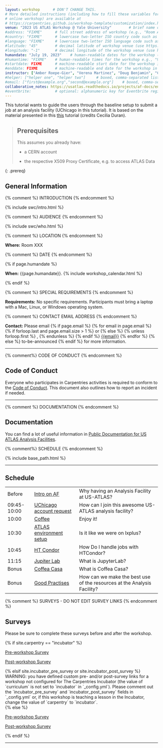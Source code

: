 ```yaml
---
layout: workshop      # DON'T CHANGE THIS.
# More detailed instructions (including how to fill these variables for an
# online workshop) are available at
# https://carpentries.github.io/workshop-template/customization/index.html
venue: "2023 US ATLAS Workshop @ Yale University"        # brief name of the institution that hosts the workshop without address (e.g., "Euphoric State University")
#address: "FIXME"      # full street address of workshop (e.g., "Room A, 123 Forth Street, Blimingen, Euphoria"), videoconferencing URL, or 'online'
#country: "FIXME"      # lowercase two-letter ISO country code such as "fr" (see https://en.wikipedia.org/wiki/ISO_3166-1#Current_codes) for the institution that hosts the workshop
#language: "FIXME"     # lowercase two-letter ISO language code such as "fr" (see https://en.wikipedia.org/wiki/List_of_ISO_639-1_codes) for the workshop
#latitude: "45"        # decimal latitude of workshop venue (use https://www.latlong.net/)
#longitude: "-1"       # decimal longitude of the workshop venue (use https://www.latlong.net)
humandate: "July 19, 2023"    # human-readable dates for the workshop (e.g., "Feb 17-18, 2020")
#humantime: "FIXME"    # human-readable times for the workshop e.g., "9:00 am - 4:30 pm CEST (7:00 am - 2:30 pm UTC)"
#startdate: FIXME      # machine-readable start date for the workshop in YYYY-MM-DD format like 2015-01-01
#enddate: FIXME        # machine-readable end date for the workshop in YYYY-MM-DD format like 2015-01-02
instructor: ["Amber Roepe-Gier", "Verena Martinez", "Doug Benjamin", "Cristiano Alpigiani"] # boxed, comma-separated list of instructors' names as strings, like ["Kay McNulty", "Betty Jennings", "Betty Snyder"]
#helper: ["helper one", "helper two"]     # boxed, comma-separated list of helpers' names, like ["Marlyn Wescoff", "Fran Bilas", "Ruth Lichterman"]
#email: ["first@example.org","second@example.org"]    # boxed, comma-separated list of contact email addresses for the host, lead instructor, or whoever else is handling questions, like ["marlyn.wescoff@example.org", "fran.bilas@example.org", "ruth.lichterman@example.org"]
collaborative_notes: https://usatlas.readthedocs.io/projects/af-docs/en/latest/ # optional: URL for the workshop collaborative notes, e.g. an Etherpad or Google Docs document (e.g., https://pad.carpentries.org/2015-01-01-euphoria)
#eventbrite:           # optional: alphanumeric key for Eventbrite registration, e.g., "1234567890AB" (if Eventbrite is being used)
---
```


<div class="alert alert-success">
  This tutorial wants to guide the users through the baseline setup to submit a job at an analysis facility (UChicago in this tutorial). It is based on the material presented in this <a href="https://cecilia-duran.github.io/2022-04_gh_usatlas_af_qst/index.html">this</a> tutorial (credits Cecilia Duran).
</div>

> ## Prerequisites
>
>
> This assumes you already have:
>
> - a CERN account
>
> - the respective X509 Proxy Certificate, e.g. to access ATLAS Data
>
>
{: .prereq}

<h2 id="general">General Information</h2>

{% comment %} INTRODUCTION {% endcomment %}

{% include swc/intro.html %}

{% comment %} AUDIENCE {% endcomment %}

{% include swc/who.html %}

{% comment %} LOCATION {% endcomment %}

<p id="where">
  <strong>Where:</strong>
  Room XXX
</p>

{% comment %} DATE {% endcomment %}

{% if page.humandate %}
<p id="when">
  <strong>When:</strong>
  {{page.humandate}}.
  {% include workshop_calendar.html %}
</p>
{% endif %}

{% comment %} SPECIAL REQUIREMENTS {% endcomment %}

<p id="requirements">
  <strong>Requirements:</strong>
    No specific requirements. Participants must bring a laptop with a Mac, Linux, or Windows operating system.
</p>

{% comment %} CONTACT EMAIL ADDRESS {% endcomment %}

<p id="contact">
  <strong>Contact:</strong>
  Please email
  {% if page.email %}
  {% for email in page.email %}
  {% if forloop.last and page.email.size > 1 %}
  or
  {% else %}
  {% unless forloop.first %}
  ,
  {% endunless %}
  {% endif %}
  <a href='mailto:{{email}}'>{{email}}</a>
  {% endfor %}
  {% else %}
  to-be-announced
  {% endif %}
  for more information.
</p>

<hr/>
{% comment%} CODE OF CONDUCT {% endcomment %}

<h2 id="code-of-conduct">Code of Conduct</h2>
<p>
Everyone who participates in Carpentries activities is required to conform to the <a href="https://docs.carpentries.org/topic_folders/policies/code-of-conduct.html">Code of Conduct</a>. 
This document also outlines how to report an incident if needed.
</p>

<hr/>
{% comment %} DOCUMENTATION {% endcomment %}

<h2 id="Documentation">Documentation</h2>
<p> You can find a lot of useful information in <a href="https://usatlas.readthedocs.io/projects/af-docs/en/latest/">Public Documentation for US ATLAS Analysis Facilities</a>. </p>


{% comment%} SCHEDULE {% endcomment %}

{% include base_path.html %}

<hr/>
<h2 id="schedule">Schedule</h2>

<div class="syllabus">
  
  <table class="table table-striped">
     <tr> <td class="col-md-2">Before</td>      <td class="col-md-3"><a href="{{ relative_root_path }}/00-uchicago_af_intro/index.html">Intro on AF</a> </td> <td class="col-md-7"> Why having an Analysis Facility at US-ATLAS? </td> </tr>      
     <tr> <td class="col-md-2">09:45-10:00</td> <td class="col-md-3"><a href="{{ relative_root_path }}/01-accountrequest/index.html">UChicago account request</a> </td> <td class="col-md-7"> How can I join this awesome US-ATLAS analysis facility? </td> </tr>
     <tr> <td class="col-md-2">10:00</td>       <td class="col-md-3"><a href="">Coffee</a> </td> <td class="col-md-7"> Enjoy it! </td> </tr>
     <tr> <td class="col-md-2">10:30</td>       <td class="col-md-3"><a href="{{ relative_root_path }}/02-atlasenv/index.html">ATLAS environment setup</a> </td> <td class="col-md-7"> Is it like we were on lxplus? </td> </tr>
     <tr> <td class="col-md-2">10:45</td>       <td class="col-md-3"><a href="{{ relative_root_path }}/03-htcondor/index.html">HT Condor</a> </td> <td class="col-md-7"> How Do I handle jobs with HTCondor? </td> </tr>
     <tr> <td class="col-md-2">11:15</td>       <td class="col-md-3"><a href="{{ relative_root_path }}/04-jupyter_lab/index.html">Jupiter Lab</a> </td> <td class="col-md-7"> What is JupyterLab? </td> </tr>
     <tr> <td class="col-md-2">Bonus</td>       <td class="col-md-3"><a href="{{ relative_root_path }}/05-coffea_casa/index.html">Coffea Casa </a> </td> <td class="col-md-7"> What is Coffea Casa? </td> </tr>
     <tr> <td class="col-md-2">Bonus</td>       <td class="col-md-3"><a href="{{ relative_root_path }}/06-goodpractices/index.html">Good Practises</a> </td> <td class="col-md-7"> How can we make the best use of the resources at the Analysis Facility? </td> </tr>
  </table>

</div>








{% comment %}
SURVEYS - DO NOT EDIT SURVEY LINKS
{% endcomment %}
<h2 id="surveys">Surveys</h2>
<p>Please be sure to complete these surveys before and after the workshop.</p>
{% if site.carpentry == "incubator" %}
<p><a href="{{ site.incubator_pre_survey }}">Pre-workshop Survey</a></p>
<p><a href="{{ site.incubator_post_survey }}">Post-workshop Survey</a></p>
{% elsif site.incubator_pre_survey or site.incubator_post_survey %}
<div class="alert alert-danger">
WARNING: you have defined custom pre- and/or post-survey links for
a workshop not configured for The Carpentries Incubator
(the value of `curriculum` is not set to `incubator` in `_config.yml`).
Please comment out the `incubator_pre_survey` and `incubator_post_survey` fields
in `_config.yml` or, if this workshop is teaching a lesson in the Incubator,
change the value of `carpentry` to `incubator`.
</div>
{% else %}
<p><a href="{{ site.pre_survey }}{{ site.github.project_title }}">Pre-workshop Survey</a></p>
<p><a href="{{ site.post_survey }}{{ site.github.project_title }}">Post-workshop Survey</a></p>
{% endif %}

<hr/>

